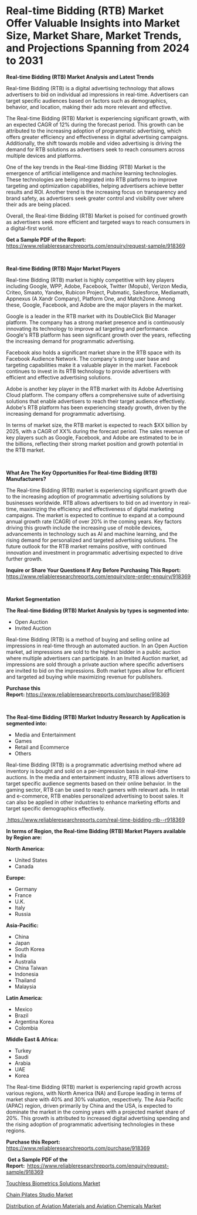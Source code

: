 <p><h1>Real-time Bidding (RTB) Market Offer Valuable Insights into Market Size, Market Share, Market Trends, and Projections Spanning from 2024 to 2031</h1></p><p><strong>Real-time Bidding (RTB) Market Analysis and Latest Trends</strong></p>
<p><p>Real-time Bidding (RTB) is a digital advertising technology that allows advertisers to bid on individual ad impressions in real-time. Advertisers can target specific audiences based on factors such as demographics, behavior, and location, making their ads more relevant and effective.</p><p>The Real-time Bidding (RTB) Market is experiencing significant growth, with an expected CAGR of 12% during the forecast period. This growth can be attributed to the increasing adoption of programmatic advertising, which offers greater efficiency and effectiveness in digital advertising campaigns. Additionally, the shift towards mobile and video advertising is driving the demand for RTB solutions as advertisers seek to reach consumers across multiple devices and platforms.</p><p>One of the key trends in the Real-time Bidding (RTB) Market is the emergence of artificial intelligence and machine learning technologies. These technologies are being integrated into RTB platforms to improve targeting and optimization capabilities, helping advertisers achieve better results and ROI. Another trend is the increasing focus on transparency and brand safety, as advertisers seek greater control and visibility over where their ads are being placed.</p><p>Overall, the Real-time Bidding (RTB) Market is poised for continued growth as advertisers seek more efficient and targeted ways to reach consumers in a digital-first world.</p></p>
<p><strong>Get a Sample PDF of the Report:&nbsp;</strong> <a href="https://www.reliableresearchreports.com/enquiry/request-sample/918369">https://www.reliableresearchreports.com/enquiry/request-sample/918369</a></p>
<p>&nbsp;</p>
<p><strong>Real-time Bidding (RTB) Major Market Players</strong></p>
<p><p>Real-time Bidding (RTB) market is highly competitive with key players including Google, WPP, Adobe, Facebook, Twitter (Mopub), Verizon Media, Criteo, Smaato, Yandex, Rubicon Project, Pubmatic, Salesforce, Mediamath, Appnexus (A Xandr Company), Platform One, and Match2one. Among these, Google, Facebook, and Adobe are the major players in the market.</p><p>Google is a leader in the RTB market with its DoubleClick Bid Manager platform. The company has a strong market presence and is continuously innovating its technology to improve ad targeting and performance. Google's RTB platform has seen significant growth over the years, reflecting the increasing demand for programmatic advertising.</p><p>Facebook also holds a significant market share in the RTB space with its Facebook Audience Network. The company's strong user base and targeting capabilities make it a valuable player in the market. Facebook continues to invest in its RTB technology to provide advertisers with efficient and effective advertising solutions.</p><p>Adobe is another key player in the RTB market with its Adobe Advertising Cloud platform. The company offers a comprehensive suite of advertising solutions that enable advertisers to reach their target audience effectively. Adobe's RTB platform has been experiencing steady growth, driven by the increasing demand for programmatic advertising.</p><p>In terms of market size, the RTB market is expected to reach $XX billion by 2025, with a CAGR of XX% during the forecast period. The sales revenue of key players such as Google, Facebook, and Adobe are estimated to be in the billions, reflecting their strong market position and growth potential in the RTB market.</p></p>
<p>&nbsp;</p>
<p><strong>What Are The Key Opportunities For Real-time Bidding (RTB) Manufacturers?</strong></p>
<p><p>The Real-time Bidding (RTB) market is experiencing significant growth due to the increasing adoption of programmatic advertising solutions by businesses worldwide. RTB allows advertisers to bid on ad inventory in real-time, maximizing the efficiency and effectiveness of digital marketing campaigns. The market is expected to continue to expand at a compound annual growth rate (CAGR) of over 20% in the coming years. Key factors driving this growth include the increasing use of mobile devices, advancements in technology such as AI and machine learning, and the rising demand for personalized and targeted advertising solutions. The future outlook for the RTB market remains positive, with continued innovation and investment in programmatic advertising expected to drive further growth.</p></p>
<p><strong>Inquire or Share Your Questions If Any Before Purchasing This Report:</strong> <a href="https://www.reliableresearchreports.com/enquiry/pre-order-enquiry/918369">https://www.reliableresearchreports.com/enquiry/pre-order-enquiry/918369</a></p>
<p>&nbsp;</p>
<p><strong>Market Segmentation</strong></p>
<p><strong>The Real-time Bidding (RTB) Market Analysis by types is segmented into:</strong></p>
<p><ul><li>Open Auction</li><li>Invited Auction</li></ul></p>
<p><p>Real-time Bidding (RTB) is a method of buying and selling online ad impressions in real-time through an automated auction. In an Open Auction market, ad impressions are sold to the highest bidder in a public auction where multiple advertisers can participate. In an Invited Auction market, ad impressions are sold through a private auction where specific advertisers are invited to bid on the impressions. Both market types allow for efficient and targeted ad buying while maximizing revenue for publishers.</p></p>
<p><strong>Purchase this Report:&nbsp;</strong><a href="https://www.reliableresearchreports.com/purchase/918369">https://www.reliableresearchreports.com/purchase/918369</a></p>
<p>&nbsp;</p>
<p><strong>The Real-time Bidding (RTB) Market Industry Research by Application is segmented into:</strong></p>
<p><ul><li>Media and Entertainment</li><li>Games</li><li>Retail and Ecommerce</li><li>Others</li></ul></p>
<p><p>Real-time Bidding (RTB) is a programmatic advertising method where ad inventory is bought and sold on a per-impression basis in real-time auctions. In the media and entertainment industry, RTB allows advertisers to target specific audience segments based on their online behavior. In the gaming sector, RTB can be used to reach gamers with relevant ads. In retail and e-commerce, RTB enables personalized advertising to boost sales. It can also be applied in other industries to enhance marketing efforts and target specific demographics effectively.</p></p>
<p><a href="https://www.reliableresearchreports.com/real-time-bidding-rtb--r918369">&nbsp;https://www.reliableresearchreports.com/real-time-bidding-rtb--r918369</a></p>
<p><strong>In terms of Region, the Real-time Bidding (RTB) Market Players available by Region are:</strong></p>
<p>
    <p> <strong> North America: </strong>
        <ul>
            <li>United States</li>
            <li>Canada</li>
        </ul>
        </p> 
    <p> <strong> Europe: </strong>
        <ul>
            <li>Germany</li>
            <li>France</li>
            <li>U.K.</li>
            <li>Italy</li>
            <li>Russia</li>
        </ul>
        </p> 
    <p> <strong> Asia-Pacific: </strong>
        <ul>
            <li>China</li>
            <li>Japan</li>
            <li>South Korea</li>
            <li>India</li>
            <li>Australia</li>
            <li>China Taiwan</li>
            <li>Indonesia</li>
            <li>Thailand</li>
            <li>Malaysia</li>
        </ul>
        </p> 
    <p> <strong> Latin America: </strong>
        <ul>
            <li>Mexico</li>
            <li>Brazil</li>
            <li>Argentina Korea</li>
            <li>Colombia</li>
        </ul>
        </p> 
    <p> <strong> Middle East & Africa: </strong>
        <ul>
            <li>Turkey</li>
            <li>Saudi</li>
            <li>Arabia</li>
            <li>UAE</li>
            <li>Korea</li>
        </ul>
    </p>
    </p>
<p><p>The Real-time Bidding (RTB) market is experiencing rapid growth across various regions, with North America (NA) and Europe leading in terms of market share with 40% and 30% valuation, respectively. The Asia Pacific (APAC) region, driven primarily by China and the USA, is expected to dominate the market in the coming years with a projected market share of 20%. This growth is attributed to increased digital advertising spending and the rising adoption of programmatic advertising technologies in these regions.</p></p>
<p><strong>Purchase this Report: </strong><a href="https://www.reliableresearchreports.com/purchase/918369">https://www.reliableresearchreports.com/purchase/918369</a></p>
<p>&nbsp;<strong>Get a Sample PDF of the Report:&nbsp;&nbsp;</strong><a href="https://www.reliableresearchreports.com/enquiry/request-sample/918369">https://www.reliableresearchreports.com/enquiry/request-sample/918369</a></p>
<p><strong></strong></p>
<p><p><a href="https://github.com/niyotibauri9/Market-Research-Report-List-1/blob/main/touchless-biometrics-solutions-market.md">Touchless Biometrics Solutions Market</a></p><p><a href="https://github.com/sarohimweaach77/Market-Research-Report-List-1/blob/main/chain-pilates-studio-market.md">Chain Pilates Studio Market</a></p><p><a href="https://github.com/ajiariaa/Market-Research-Report-List-1/blob/main/distribution-of-aviation-materials-and-aviation-chemicals-market.md">Distribution of Aviation Materials and Aviation Chemicals Market</a></p></p>